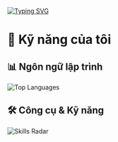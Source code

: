 <a href="https://git.io/typing-svg"><img src="https://readme-typing-svg.herokuapp.com?font=Fira+Code&weight=700&pause=1000&color=05FFF6&width=435&lines=Welcome+to+Bean;Please+give+my+repo+a+%E2%AD%90+if+you+think+it's+good" alt="Typing SVG" /></a>
# 🚀 Kỹ năng của tôi

## 📊 Ngôn ngữ lập trình
![Top Languages](https://github-readme-stats.vercel.app/api/top-langs/?username=tranquyk2&layout=compact&theme=radical&hide=html)

## 🛠️ Công cụ & Kỹ năng
![Skills Radar](https://github-readme-stats.vercel.app/api/top-langs/?username=tranquyk2&langs_count=6&theme=radical&custom_title=Skills%20Radar)



